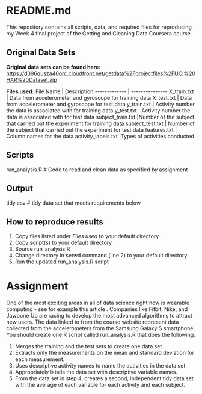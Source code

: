 # README.md

This repository contains all scripts, data, and required files for reproducing my Week 4 final project of the Getting and Cleaning Data Coursera course.

## Original Data Sets
**Original data sets can be found here:**  https://d396qusza40orc.cloudfront.net/getdata%2Fprojectfiles%2FUCI%20HAR%20Dataset.zip

**Files used:**	
File Name | Description
------------- | ---------------
X_train.txt | Data from accelerometer and gyroscope for training data
X_test.txt | Data from accelerometer and gyroscope for test data
y_train.txt | Activity number the data is associated with for training data
y_test.txt | Activity number the data is associated with for test data
subject_train.txt |Number of the subject that carried out the experiment for training data
subject_test.txt	| Number of the subject that carried out the experiment for test data
features.txt | Column names for the data
activity_labels.txt |Types of activities conducted

## Scripts
run_analysis.R		# Code to read and clean data as specified by assignment

## Output
tidy.csv		# tidy data set that meets requirements below

## How to reproduce results
1.	Copy files listed under *Files used* to your default directory
2.	Copy script(s) to your default directory
3.	Source run_analysis.R
4.	Change directory in setwd command (line 2) to your default directory
5.	Run the updated run_analysis.R script

# Assignment
One of the most exciting areas in all of data science right now is wearable computing - see for example this article . Companies like Fitbit, Nike, and Jawbone Up are racing to develop the most advanced algorithms to attract new users. The data linked to from the course website represent data collected from the accelerometers from the Samsung Galaxy S smartphone. 
You should create one R script called run_analysis.R that does the following:
1.	Merges the training and the test sets to create one data set.
2.	Extracts only the measurements on the mean and standard deviation for each measurement. 
3.	Uses descriptive activity names to name the activities in the data set
4.	Appropriately labels the data set with descriptive variable names. 
5.	From the data set in step 4, creates a second, independent tidy data set with the average of each variable for each activity and each subject.


